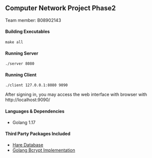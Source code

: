 ## Computer Network Project Phase2

Team member: B08902143

#### Building Executables
```
make all
```

#### Running Server
```
./server 8080
```

#### Running Client
```
./client 127.0.0.1:8080 9090
```
After signing in, you may access the web interface with browser with http://localhost:9090/

#### Languages & Dependencies
* Golang 1.17

#### Third Party Packages Included
* [Hare Database](https://github.com/jameycribbs/hare)
* [Golang Bcrypt Implementation](golang.org/x/crypto/bcrypt)
